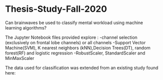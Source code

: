 # Thesis-Study-Fall-2020
Can brainwaves be used to classify mental workload using machine learning algorithms?

The Jupyter Notebook files provided explore :
      -channel selection (exclusively on frontal lobe channels) or all channels
      -Support Vector Machine(SVM), K nearest neighbors (kNN),Decision Trees(DT), random forest(RF) and        logistic regression 
      -RobustScaler, StandardScaler and MinMaxScaler

The data used for classification was extended from an existing study found here:
